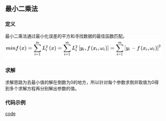 ## 最小二乘法
### 定义
最小二乘法通过最小化误差的平方和寻找数据的最佳函数匹配。  
![](src/formula_0.png)  
### 求解
求解思路为去最小值的解在倒数为0的地方，所以针对每个参数求倒并取值为0得到多个求解方程再分别解出参数的值。
### 代码示例
[code](https://github.com/wan-h/Brainpower/blob/master/Code/Math/OrdinaryLeastSquares.ipynb)